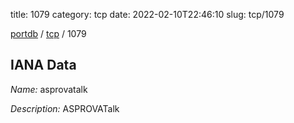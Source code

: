 title: 1079
category: tcp
date: 2022-02-10T22:46:10
slug: tcp/1079

[portdb](/) / [tcp](/category/tcp.html) / 1079


## IANA Data

_Name:_ asprovatalk

_Description:_ ASPROVATalk

